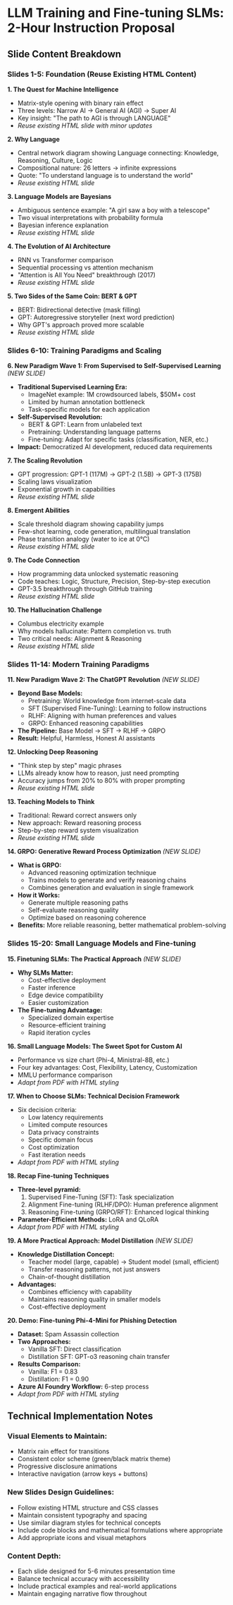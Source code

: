 # LLM Training and Fine-tuning SLMs: 2-Hour Instruction Proposal

## Slide Content Breakdown

### **Slides 1-5: Foundation (Reuse Existing HTML Content)**

**1. The Quest for Machine Intelligence**
- Matrix-style opening with binary rain effect
- Three levels: Narrow AI → General AI (AGI) → Super AI
- Key insight: "The path to AGI is through LANGUAGE"
- *Reuse existing HTML slide with minor updates*

**2. Why Language**
- Central network diagram showing Language connecting: Knowledge, Reasoning, Culture, Logic
- Compositional nature: 26 letters → infinite expressions
- Quote: "To understand language is to understand the world"
- *Reuse existing HTML slide*

**3. Language Models are Bayesians**
- Ambiguous sentence example: "A girl saw a boy with a telescope"
- Two visual interpretations with probability formula
- Bayesian inference explanation
- *Reuse existing HTML slide*

**4. The Evolution of AI Architecture**
- RNN vs Transformer comparison
- Sequential processing vs attention mechanism
- "Attention is All You Need" breakthrough (2017)
- *Reuse existing HTML slide*

**5. Two Sides of the Same Coin: BERT & GPT**
- BERT: Bidirectional detective (mask filling)
- GPT: Autoregressive storyteller (next word prediction)
- Why GPT's approach proved more scalable
- *Reuse existing HTML slide*

### **Slides 6-10: Training Paradigms and Scaling**

**6. New Paradigm Wave 1: From Supervised to Self-Supervised Learning** *(NEW SLIDE)*
- **Traditional Supervised Learning Era:**
  - ImageNet example: 1M crowdsourced labels, $50M+ cost
  - Limited by human annotation bottleneck
  - Task-specific models for each application
- **Self-Supervised Revolution:**
  - BERT & GPT: Learn from unlabeled text
  - Pretraining: Understanding language patterns
  - Fine-tuning: Adapt for specific tasks (classification, NER, etc.)
- **Impact:** Democratized AI development, reduced data requirements

**7. The Scaling Revolution**
- GPT progression: GPT-1 (117M) → GPT-2 (1.5B) → GPT-3 (175B)
- Scaling laws visualization
- Exponential growth in capabilities
- *Reuse existing HTML slide*

**8. Emergent Abilities**
- Scale threshold diagram showing capability jumps
- Few-shot learning, code generation, multilingual translation
- Phase transition analogy (water to ice at 0°C)
- *Reuse existing HTML slide*

**9. The Code Connection**
- How programming data unlocked systematic reasoning
- Code teaches: Logic, Structure, Precision, Step-by-step execution
- GPT-3.5 breakthrough through GitHub training
- *Reuse existing HTML slide*

**10. The Hallucination Challenge**
- Columbus electricity example
- Why models hallucinate: Pattern completion vs. truth
- Two critical needs: Alignment & Reasoning
- *Reuse existing HTML slide*

### **Slides 11-14: Modern Training Paradigms**

**11. New Paradigm Wave 2: The ChatGPT Revolution** *(NEW SLIDE)*
- **Beyond Base Models:**
  - Pretraining: World knowledge from internet-scale data
  - SFT (Supervised Fine-Tuning): Learning to follow instructions
  - RLHF: Aligning with human preferences and values
  - GRPO: Enhanced reasoning capabilities
- **The Pipeline:** Base Model → SFT → RLHF → GRPO
- **Result:** Helpful, Harmless, Honest AI assistants

**12. Unlocking Deep Reasoning**
- "Think step by step" magic phrases
- LLMs already know how to reason, just need prompting
- Accuracy jumps from 20% to 80% with proper prompting
- *Reuse existing HTML slide*

**13. Teaching Models to Think**
- Traditional: Reward correct answers only
- New approach: Reward reasoning process
- Step-by-step reward system visualization
- *Reuse existing HTML slide*

**14. GRPO: Generative Reward Process Optimization** *(NEW SLIDE)*
- **What is GRPO:**
  - Advanced reasoning optimization technique
  - Trains models to generate and verify reasoning chains
  - Combines generation and evaluation in single framework
- **How it Works:**
  - Generate multiple reasoning paths
  - Self-evaluate reasoning quality
  - Optimize based on reasoning coherence
- **Benefits:** More reliable reasoning, better mathematical problem-solving

### **Slides 15-20: Small Language Models and Fine-tuning**

**15. Finetuning SLMs: The Practical Approach** *(NEW SLIDE)*
- **Why SLMs Matter:**
  - Cost-effective deployment
  - Faster inference
  - Edge device compatibility
  - Easier customization
- **The Fine-tuning Advantage:**
  - Specialized domain expertise
  - Resource-efficient training
  - Rapid iteration cycles

**16. Small Language Models: The Sweet Spot for Custom AI**
- Performance vs size chart (Phi-4, Ministral-8B, etc.)
- Four key advantages: Cost, Flexibility, Latency, Customization
- MMLU performance comparison
- *Adapt from PDF with HTML styling*

**17. When to Choose SLMs: Technical Decision Framework**
- Six decision criteria:
  - Low latency requirements
  - Limited compute resources
  - Data privacy constraints
  - Specific domain focus
  - Cost optimization
  - Fast iteration needs
- *Adapt from PDF with HTML styling*

**18. Recap Fine-tuning Techniques**
- **Three-level pyramid:**
  1. Supervised Fine-Tuning (SFT): Task specialization
  2. Alignment Fine-tuning (RLHF/DPO): Human preference alignment  
  3. Reasoning Fine-tuning (GRPO/RFT): Enhanced logical thinking
- **Parameter-Efficient Methods:** LoRA and QLoRA
- *Adapt from PDF with HTML styling*

**19. A More Practical Approach: Model Distillation** *(NEW SLIDE)*
- **Knowledge Distillation Concept:**
  - Teacher model (large, capable) → Student model (small, efficient)
  - Transfer reasoning patterns, not just answers
  - Chain-of-thought distillation
- **Advantages:**
  - Combines efficiency with capability
  - Maintains reasoning quality in smaller models
  - Cost-effective deployment

**20. Demo: Fine-tuning Phi-4-Mini for Phishing Detection**
- **Dataset:** Spam Assassin collection
- **Two Approaches:**
  - Vanilla SFT: Direct classification
  - Distillation SFT: GPT-o3 reasoning chain transfer
- **Results Comparison:**
  - Vanilla: F1 = 0.83
  - Distillation: F1 = 0.90
- **Azure AI Foundry Workflow:** 6-step process
- *Adapt from PDF with HTML styling*

## Technical Implementation Notes

### Visual Elements to Maintain:
- Matrix rain effect for transitions
- Consistent color scheme (green/black matrix theme)
- Progressive disclosure animations
- Interactive navigation (arrow keys + buttons)

### New Slides Design Guidelines:
- Follow existing HTML structure and CSS classes
- Maintain consistent typography and spacing
- Use similar diagram styles for technical concepts
- Include code blocks and mathematical formulations where appropriate
- Add appropriate icons and visual metaphors

### Content Depth:
- Each slide designed for 5-6 minutes presentation time
- Balance technical accuracy with accessibility
- Include practical examples and real-world applications
- Maintain engaging narrative flow throughout